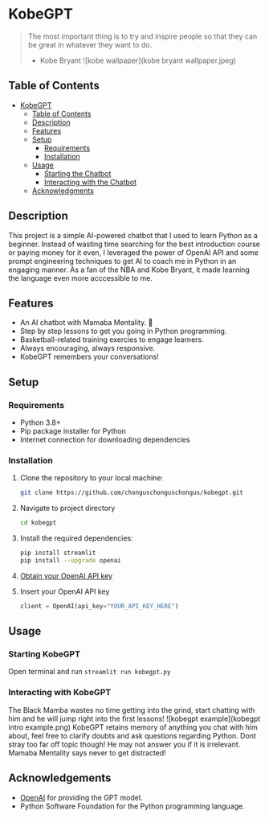 # KobeGPT
> The most important thing is to try and inspire people so that they can be great in whatever they want to do.
> - Kobe Bryant
![kobe wallpaper](kobe bryant wallpaper.jpeg)
## Table of Contents
- [KobeGPT](#kobegpt)
  - [Table of Contents](#table-of-contents)
  - [Description](#description)
  - [Features](#features)
  - [Setup](#setup)
    - [Requirements](#requirements)
    - [Installation](#installation)
  - [Usage](#usage)
    - [Starting the Chatbot](#starting-the-chatbot)
    - [Interacting with the Chatbot](#interacting-with-the-chatbot)
  - [Acknowledgments](#acknowledgments)

## Description

This project is a simple AI-powered chatbot that I used to learn Python as a beginner. Instead of wasting time searching for the best introduction course or paying money for it even, I leveraged the power of OpenAI API and some prompt engineering techniques to get AI to coach me in Python in an engaging manner. As a fan of the NBA and Kobe Bryant, it made learning the language even more acccessible to me. 

## Features

- An AI chatbot with Mamaba Mentality. 🐍
- Step by step lessons to get you going in Python programming.
- Basketball-related training exercies to engage learners.
- Always encouraging, always responsive.
- KobeGPT remembers your conversations!

## Setup

### Requirements

- Python 3.8+
- Pip package installer for Python
- Internet connection for downloading dependencies

### Installation

1. Clone the repository to your local machine:
   ```bash
   git clone https://github.com/chonguschonguschongus/kobegpt.git
   ```

2. Navigate to project directory
   ```bash
   cd kobegpt
   ```

3. Install the required dependencies:
   ```bash
   pip install streamlit
   pip install --upgrade openai
   ```

4. [Obtain your OpenAI API key](https://platform.openai.com/docs/quickstart?context=python)

5. Insert your OpenAI API key
   ```python
   client = OpenAI(api_key="YOUR_API_KEY_HERE")
   ```

## Usage
### Starting KobeGPT
Open terminal and run `streamlit run kobegpt.py`

### Interacting with KobeGPT
The Black Mamba wastes no time getting into the grind, start chatting with him and he will jump right into the first lessons!
![kobegpt example](kobegpt intro example.png)
KobeGPT retains memory of anything you chat with him about, feel free to clarify doubts and ask questions regarding Python. Dont stray too far off topic though! He may not answer you if it is irrelevant. Mamaba Mentality says never to get distracted!

## Acknowledgements 
-  [OpenAI](https://openai.com/product) for providing the GPT model.
-  Python Software Foundation for the Python programming language.


